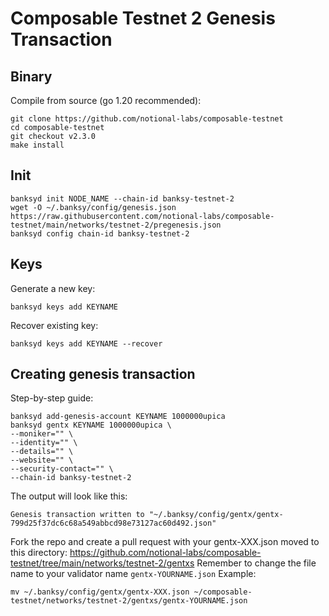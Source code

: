 # Composable Testnet 2 Genesis Transaction

## Binary
Compile from source (go 1.20 recommended):
```
git clone https://github.com/notional-labs/composable-testnet
cd composable-testnet 
git checkout v2.3.0 
make install
```

## Init
```
banksyd init NODE_NAME --chain-id banksy-testnet-2
wget -O ~/.banksy/config/genesis.json https://raw.githubusercontent.com/notional-labs/composable-testnet/main/networks/testnet-2/pregenesis.json
banksyd config chain-id banksy-testnet-2
```

## Keys
Generate a new key:
```
banksyd keys add KEYNAME 
```
Recover existing key:
```
banksyd keys add KEYNAME --recover
```

## Creating genesis transaction
Step-by-step guide:
```
banksyd add-genesis-account KEYNAME 1000000upica
banksyd gentx KEYNAME 1000000upica \
--moniker="" \
--identity="" \
--details="" \
--website="" \
--security-contact="" \
--chain-id banksy-testnet-2
```
The output will look like this: 
```
Genesis transaction written to "~/.banksy/config/gentx/gentx-799d25f37dc6c68a549abbcd98e73127ac60d492.json"
```
Fork the repo and create a pull request with your gentx-XXX.json moved to this directory: https://github.com/notional-labs/composable-testnet/tree/main/networks/testnet-2/gentxs
Remember to change the file name to your validator name `gentx-YOURNAME.json`
Example:
```
mv ~/.banksy/config/gentx/gentx-XXX.json ~/composable-testnet/networks/testnet-2/gentxs/gentx-YOURNAME.json
```
